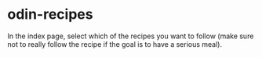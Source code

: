 # odin-recipes
In the index page, select which of the recipes you want to follow (make sure not to really follow the recipe if the goal is to have a serious meal).
